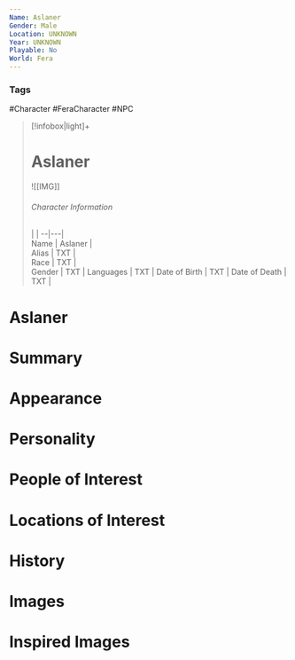 ```yaml
---
Name: Aslaner
Gender: Male
Location: UNKNOWN
Year: UNKNOWN
Playable: No
World: Fera
---
```


### Tags
#Character #FeraCharacter #NPC

> [!infobox|light]+  
> # Aslaner  
> ![[IMG]]  
> ###### Character Information
>  |   |
> --|---|  
> Name | Aslaner |  
> Alias | TXT |  
> Race | TXT |  
> Gender | TXT |
> Languages | TXT |
> Date of Birth | TXT |
> Date of Death | TXT |

# Aslaner

# Summary

# Appearance

# Personality

# People of Interest

# Locations of Interest

# History

# Images

# Inspired Images
